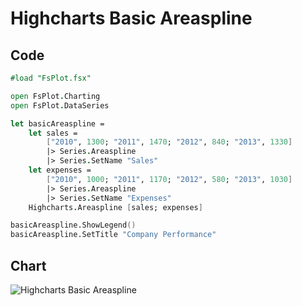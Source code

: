 Highcharts Basic Areaspline
===========================

Code
----

```fsharp
#load "FsPlot.fsx"

open FsPlot.Charting
open FsPlot.DataSeries

let basicAreaspline =
    let sales =
        ["2010", 1300; "2011", 1470; "2012", 840; "2013", 1330]
        |> Series.Areaspline
        |> Series.SetName "Sales"
    let expenses =
        ["2010", 1000; "2011", 1170; "2012", 580; "2013", 1030]
        |> Series.Areaspline
        |> Series.SetName "Expenses"
    Highcharts.Areaspline [sales; expenses]

basicAreaspline.ShowLegend()
basicAreaspline.SetTitle "Company Performance"
```
Chart
-----

![Highcharts Basic Areaspline](https://raw.github.com/TahaHachana/FsPlot/master/screenshots/HighchartsBasicAreaspline.PNG)
